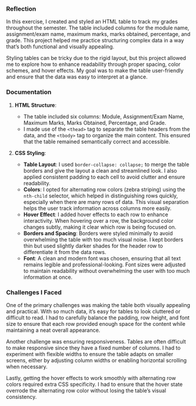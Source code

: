 ### Reflection

In this exercise, I created and styled an HTML table to track my grades throughout the semester. The table included columns for the module name, assignment/exam name, maximum marks, marks obtained, percentage, and grade. This project helped me practice structuring complex data in a way that’s both functional and visually appealing.

Styling tables can be tricky due to the rigid layout, but this project allowed me to explore how to enhance readability through proper spacing, color schemes, and hover effects. My goal was to make the table user-friendly and ensure that the data was easy to interpret at a glance.

### Documentation

1. **HTML Structure**:
   - The table included six columns: Module, Assignment/Exam Name, Maximum Marks, Marks Obtained, Percentage, and Grade. 
   - I made use of the `<thead>` tag to separate the table headers from the data, and the `<tbody>` tag to organize the main content. This ensured that the table remained semantically correct and accessible.

2. **CSS Styling**:
   - **Table Layout**: I used `border-collapse: collapse;` to merge the table borders and give the layout a clean and streamlined look. I also applied consistent padding to each cell to avoid clutter and ensure readability.
   - **Colors**: I opted for alternating row colors (zebra striping) using the `nth-child` selector, which helped in distinguishing rows quickly, especially when there are many rows of data. This visual separation helps the user track information across columns more easily.
   - **Hover Effect**: I added hover effects to each row to enhance interactivity. When hovering over a row, the background color changes subtly, making it clear which row is being focused on.
   - **Borders and Spacing**: Borders were styled minimally to avoid overwhelming the table with too much visual noise. I kept borders thin but used slightly darker shades for the header row to differentiate it from the data rows.
   - **Font**: A clean and modern font was chosen, ensuring that all text remains legible and professional-looking. Font sizes were adjusted to maintain readability without overwhelming the user with too much information at once.

### Challenges I Faced

One of the primary challenges was making the table both visually appealing and practical. With so much data, it’s easy for tables to look cluttered or difficult to read. I had to carefully balance the padding, row height, and font size to ensure that each row provided enough space for the content while maintaining a neat overall appearance.

Another challenge was ensuring responsiveness. Tables are often difficult to make responsive since they have a fixed number of columns. I had to experiment with flexible widths to ensure the table adapts on smaller screens, either by adjusting column widths or enabling horizontal scrolling when necessary.

Lastly, getting the hover effects to work smoothly with alternating row colors required extra CSS specificity. I had to ensure that the hover state overrode the alternating row color without losing the table’s visual consistency.